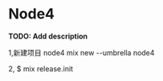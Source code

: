 # Node4

**TODO: Add description**

1,新建项目 node4
mix new --umbrella node4

2,
$ mix release.init



